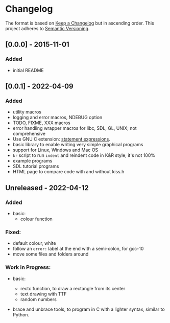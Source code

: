 # Changelog

The format is based on [Keep a Changelog](http://keepachangelog.com/en/1.0.0/) but in ascending order.
This project adheres to [Semantic Versioning](http://semver.org/spec/v2.0.0.html).

## [0.0.0] - 2015-11-01

### Added

- initial README

## [0.0.1] - 2022-04-09

### Added

- utility macros
- logging and error macros, NDEBUG option
- TODO, FIXME, XXX macros
- error handling wrapper macros for libc, SDL, GL, UNIX; not comprehensive
- Use GNU C extension: [statement expressions](https://gcc.gnu.org/onlinedocs/gcc/Statement-Exprs.html).
- basic library to enable writing very simple graphical programs
- support for Linux, Windows and Mac OS
- `kr` script to run `indent` and reindent code in K&R style; it's not 100%
- example programs
- SDL tutorial programs
- HTML page to compare code with and without kiss.h

## Unreleased - 2022-04-12

### Added

- basic:
	- colour function

### Fixed:

- default colour, white
- follow an `error:` label at the end with a semi-colon, for gcc-10
- move some files and folders around

### Work in Progress:

- basic:
	- rectc function, to draw a rectangle from its center
	- text drawing with TTF
	- random numbers

- brace and unbrace tools, to program in C with a lighter syntax, similar to
  Python.
